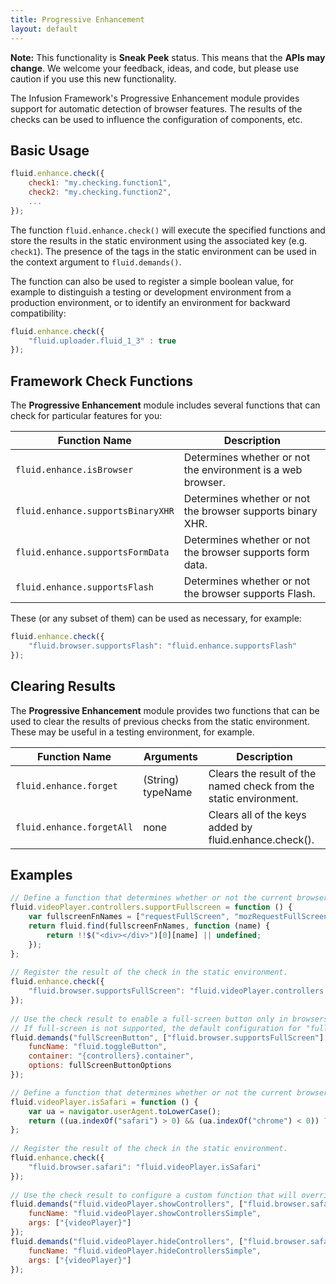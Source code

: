 ```yaml
---
title: Progressive Enhancement
layout: default
---
```


<div class="infusion-docs-note"><strong>Note:</strong> This functionality is <strong>Sneak Peek</strong> status. This means that the <strong>APIs may change</strong>. We welcome your feedback, ideas, and code, but please use caution if you use this new functionality.</div>

The Infusion Framework's Progressive Enhancement module provides support for automatic detection of browser features. The results of the checks can be used to influence the configuration of components, etc.

## Basic Usage ##

```javascript
fluid.enhance.check({
    check1: "my.checking.function1",
    check2: "my.checking.function2",
    ...
});
```

The function `fluid.enhance.check()` will execute the specified functions and store the results in the static environment using the associated key (e.g. `check1`). The presence of the tags in the static environment can be used in the context argument to `fluid.demands()`.

The function can also be used to register a simple boolean value, for example to distinguish a testing or development environment from a production environment, or to identify an environment for backward compatibility:

```javascript
fluid.enhance.check({
    "fluid.uploader.fluid_1_3" : true
});
```

## Framework Check Functions ##

The **Progressive Enhancement** module includes several functions that can check for particular features for you:

<table>
    <thead>
        <tr>
            <th>Function Name</th>
            <th>Description</th>
        </tr>
    </thead>
    <tbody>
        <tr>
            <td><code>fluid.enhance.isBrowser</code></td>
            <td>
                Determines whether or not the environment is a web browser.
            </td>
        </tr>
        <tr>
            <td><code>fluid.enhance.supportsBinaryXHR</code></td>
            <td>
                Determines whether or not the browser supports binary XHR.
            </td>
        </tr>
        <tr>
            <td><code>fluid.enhance.supportsFormData</code></td>
            <td>
                Determines whether or not the browser supports form data.
            </td>
        </tr>
        <tr>
            <td><code>fluid.enhance.supportsFlash</code></td>
            <td>
                Determines whether or not the browser supports Flash.
            </td>
        </tr>
    </tbody>
</table>

These (or any subset of them) can be used as necessary, for example:

```javascript
fluid.enhance.check({
    "fluid.browser.supportsFlash": "fluid.enhance.supportsFlash"
});
```

## Clearing Results ##

The **Progressive Enhancement** module provides two functions that can be used to clear the results of previous checks from the static environment. These may be useful in a testing environment, for example.

<table>
    <thead>
        <tr>
            <th>Function Name</th>
            <th>Arguments</th>
            <th>Description</th>
        </tr>
    </thead>
    <tbody>
        <tr>
            <td><code>fluid.enhance.forget</code></td>
            <td>(String) typeName</td>
            <td>
                Clears the result of the named check from the static environment.
            </td>
        </tr>
        <tr>
            <td><code>fluid.enhance.forgetAll</code></td>
            <td>none</td>
            <td>
                Clears all of the keys added by fluid.enhance.check().
            </td>
        </tr>
    </tbody>
</table>

## Examples ##

```javascript
// Define a function that determines whether or not the current browser supports video in full-screen mode.
fluid.videoPlayer.controllers.supportFullscreen = function () {
    var fullscreenFnNames = ["requestFullScreen", "mozRequestFullScreen", "webkitRequestFullScreen", "oRequestFullScreen", "msieRequestFullScreen"];
    return fluid.find(fullscreenFnNames, function (name) {
        return !!$("<div></div>")[0][name] || undefined;
    });
};
 
// Register the result of the check in the static environment.
fluid.enhance.check({
    "fluid.browser.supportsFullScreen": "fluid.videoPlayer.controllers.supportFullscreen",
});
 
// Use the check result to enable a full-screen button only in browsers that support full-screen.
// If full-screen is not supported, the default configuration for "fullScreenButton" is an empty subcomponent.
fluid.demands("fullScreenButton", ["fluid.browser.supportsFullScreen"], {
    funcName: "fluid.toggleButton",
    container: "{controllers}.container",
    options: fullScreenButtonOptions
});
```

```javascript
// Define a function that determines whether or not the current browser is Safari.
fluid.videoPlayer.isSafari = function () {
    var ua = navigator.userAgent.toLowerCase();
    return ((ua.indexOf("safari") > 0) && (ua.indexOf("chrome") < 0)) ? fluid.typeTag("fluid.browser.safari") : undefined;
};
 
// Register the result of the check in the static environment.
fluid.enhance.check({
    "fluid.browser.safari": "fluid.videoPlayer.isSafari"
});
 
// Use the check result to configure a custom function that will override the default if the browser is Safari.
fluid.demands("fluid.videoPlayer.showControllers", ["fluid.browser.safari", "fluid.videoPlayer"], {
    funcName: "fluid.videoPlayer.showControllersSimple",
    args: ["{videoPlayer}"]
});
fluid.demands("fluid.videoPlayer.hideControllers", ["fluid.browser.safari", "fluid.videoPlayer"], {
    funcName: "fluid.videoPlayer.hideControllersSimple",
    args: ["{videoPlayer}"]
});
```
